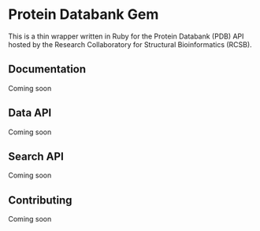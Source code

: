 # Protein Databank Gem

This is a thin wrapper written in Ruby for the Protein Databank (PDB) API hosted by the Research Collaboratory for Structural Bioinformatics (RCSB).

## Documentation
Coming soon

## Data API
Coming soon

## Search API
Coming soon

## Contributing
Coming soon
